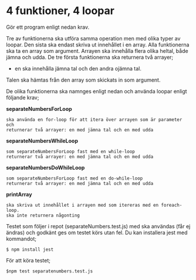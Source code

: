 # 4 funktioner, 4 loopar

Gör ett program enligt nedan krav.

Tre av funktionerna ska utföra samma operation men med olika typer av loopar. Den sista ska endast skriva ut innehållet i en array.
Alla funktionerna ska ta en array som argument. Arrayen ska innehålla flera olika heltal, både jämna och udda.
De tre första funktionerna ska returnera två arrayer; 

- en ska innehålla jämna tal och den andra ojämna tal.

Talen ska hämtas från den array som skickats in som argument.

De olika funktionerna ska namnges enligt nedan och använda loopar enligt följande krav;

**separateNumbersForLoop**

    ska använda en for-loop för att itera över arrayen som är parameter och
    returnerar två arrayer: en med jämna tal och en med udda


**separateNumbersWhileLoop**

    som separateNumbersForLoop fast med en while-loop
    returnerar två arrayer: en med jämna tal och en med udda


**separateNumbersDoWhileLoop**

    som separateNumbersForLoop fast med en do-while-loop
    returnerar två arrayer: en med jämna tal och en med udda


**printArray**

    ska skriva ut innehållet i arrayen med som itereras med en foreach-loop.
    ska inte returnera någonting


Testet som följer i repot (separateNumbers.test.js) med ska användas (får ej ändras) och godkänt ges om testet körs utan fel.
Du kan installera jest med kommandot;


    $ npm install jest


För att köra testet;


    $npm test separatenumbers.test.js


  

